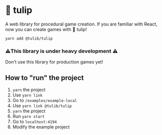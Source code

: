 # 🌷 tulip

A web library for procedural game creation. If you are familiar with React,
now you can create games with 🌷 tulip!

`yarn add @tulib/tulip`

### ⚠️This library is under heavy development ⚠️

Don't use this library for production games yet!

## How to "run" the project

1. `yarn` the project
2. Use `yarn link`
3. Go to `/examples/example-local`
4. Use `yarn link @tulib/tulip`
5. `yarn` the project
6. Run `yarn start`
7. Go to `localhost:4194`
8. Modify the example project
